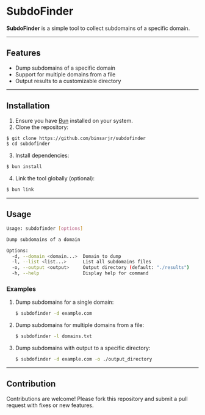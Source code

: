 # SubdoFinder

**SubdoFinder** is a simple tool to collect subdomains of a specific domain.

---

## Features

- Dump subdomains of a specific domain
- Support for multiple domains from a file
- Output results to a customizable directory

---

## Installation

1. Ensure you have [Bun](https://bun.sh) installed on your system.
2. Clone the repository:

```bash
$ git clone https://github.com/binsarjr/subdofinder
$ cd subdofinder
```

3. Install dependencies:

```bash
$ bun install
```

4. Link the tool globally (optional):

```bash
$ bun link
```


---

## Usage

```bash
Usage: subdofinder [options]

Dump subdomains of a domain

Options:
  -d, --domain <domain...>  Domain to dump
  -l, --list <list...>      List all subdomains files
  -o, --output <output>     Output directory (default: "./results")
  -h, --help                Display help for command
```

### Examples

1. Dump subdomains for a single domain:

   ```bash
   $ subdofinder -d example.com
   ```

2. Dump subdomains for multiple domains from a file:

   ```bash
   $ subdofinder -l domains.txt
   ```

3. Dump subdomains with output to a specific directory:

   ```bash
   $ subdofinder -d example.com -o ./output_directory
   ```

---

## Contribution

Contributions are welcome! Please fork this repository and submit a pull request with fixes or new features.

